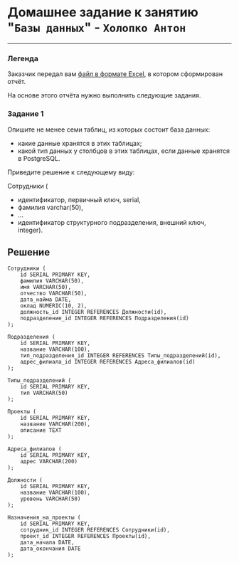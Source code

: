 # Домашнее задание к занятию "`Базы данных`" - `Холопко Антон`


---

### Легенда

Заказчик передал вам [файл в формате Excel](https://github.com/netology-code/sdb-homeworks/blob/main/resources/hw-12-1.xlsx), в котором сформирован отчёт. 

На основе этого отчёта нужно выполнить следующие задания.

### Задание 1

Опишите не менее семи таблиц, из которых состоит база данных:

- какие данные хранятся в этих таблицах;
- какой тип данных у столбцов в этих таблицах, если данные хранятся в PostgreSQL.

Приведите решение к следующему виду:

Сотрудники (

- идентификатор, первичный ключ, serial,
- фамилия varchar(50),
- ...
- идентификатор структурного подразделения, внешний ключ, integer).

## Решение

```
Сотрудники (
    id SERIAL PRIMARY KEY,
    фамилия VARCHAR(50),
    имя VARCHAR(50),
    отчество VARCHAR(50),
    дата_найма DATE,
    оклад NUMERIC(10, 2),
    должность_id INTEGER REFERENCES Должности(id),
    подразделение_id INTEGER REFERENCES Подразделения(id)
);
```

```
Подразделения (
    id SERIAL PRIMARY KEY,
    название VARCHAR(100),
    тип_подразделения_id INTEGER REFERENCES Типы_подразделений(id),
    адрес_филиала_id INTEGER REFERENCES Адреса_филиалов(id)
);
```

```
Типы_подразделений (
    id SERIAL PRIMARY KEY,
    тип VARCHAR(50)
);
```

```
Проекты (
    id SERIAL PRIMARY KEY,
    название VARCHAR(200),
    описание TEXT
);
```

```
Адреса_филиалов (
    id SERIAL PRIMARY KEY,
    адрес VARCHAR(200)
);
```

```
Должности (
    id SERIAL PRIMARY KEY,
    название VARCHAR(100),
    уровень VARCHAR(50)
);
```

```
Назначения_на_проекты (
    id SERIAL PRIMARY KEY,
    сотрудник_id INTEGER REFERENCES Сотрудники(id),
    проект_id INTEGER REFERENCES Проекты(id),
    дата_начала DATE,
    дата_окончания DATE
);
```
